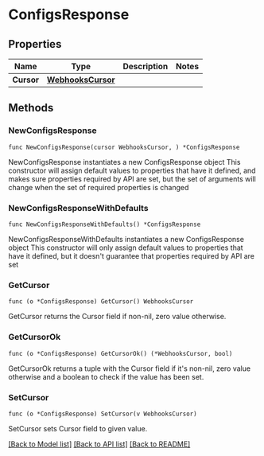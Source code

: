 # ConfigsResponse

## Properties

Name | Type | Description | Notes
------------ | ------------- | ------------- | -------------
**Cursor** | [**WebhooksCursor**](WebhooksCursor.md) |  |

## Methods

### NewConfigsResponse

`func NewConfigsResponse(cursor WebhooksCursor, ) *ConfigsResponse`

NewConfigsResponse instantiates a new ConfigsResponse object
This constructor will assign default values to properties that have it defined,
and makes sure properties required by API are set, but the set of arguments
will change when the set of required properties is changed

### NewConfigsResponseWithDefaults

`func NewConfigsResponseWithDefaults() *ConfigsResponse`

NewConfigsResponseWithDefaults instantiates a new ConfigsResponse object
This constructor will only assign default values to properties that have it defined,
but it doesn't guarantee that properties required by API are set

### GetCursor

`func (o *ConfigsResponse) GetCursor() WebhooksCursor`

GetCursor returns the Cursor field if non-nil, zero value otherwise.

### GetCursorOk

`func (o *ConfigsResponse) GetCursorOk() (*WebhooksCursor, bool)`

GetCursorOk returns a tuple with the Cursor field if it's non-nil, zero value otherwise
and a boolean to check if the value has been set.

### SetCursor

`func (o *ConfigsResponse) SetCursor(v WebhooksCursor)`

SetCursor sets Cursor field to given value.



[[Back to Model list]](../README.md#documentation-for-models) [[Back to API list]](../README.md#documentation-for-api-endpoints) [[Back to README]](../README.md)

